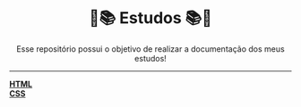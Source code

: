 <div align="center">
    <h1> &#128156&#128218 Estudos &#128218&#128156 </h1>
</div>

<body>

<center>
    Esse repositório possui o objetivo de realizar a documentação dos meus estudos! 
</center>

<hr>

[**HTML**](HTML/HTML.md) <br>
[**CSS**](CSS/CSS.md)

<body>
